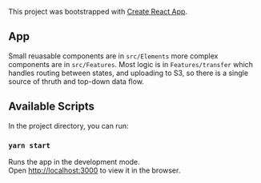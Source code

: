 This project was bootstrapped with [Create React App](https://github.com/facebook/create-react-app).

## App

Small reuasable components are in `src/Elements` more complex components are in `src/Features`.
Most logic is in `Features/transfer` which handles routing between states, and uploading to S3, so there is a single source of thruth and top-down data flow.

## Available Scripts

In the project directory, you can run:

### `yarn start`

Runs the app in the development mode.<br />
Open [http://localhost:3000](http://localhost:3000) to view it in the browser.
